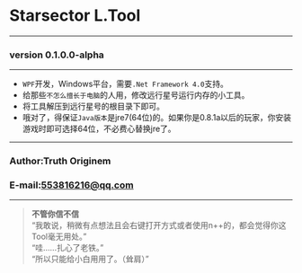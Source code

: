 # Starsector L.Tool
----
### version 0.1.0.0-alpha
----
- `WPF`开发，Windows平台，需要`.Net Framework 4.0`支持。
- 给那些`不怎么擅长于电脑`的人用，修改远行星号运行内存的小工具。  
- 将工具解压到远行星号的根目录下即可。  
- 哦对了，得保证`Java版本`是jre7(64位)的。如果你是0.8.1a以后的玩家，你安装游戏时即可选择64位，不必费心替换jre了。
****
### Author:Truth Originem
### E-mail:553816216@qq.com
****
>**不管你信不信**  
“我敢说，稍微有点想法且会右键打开方式或者使用n++的，都会觉得你这Tool毫无用处。”  
“哇……扎心了老铁。”  
“所以只能给小白用用了。（耸肩）”